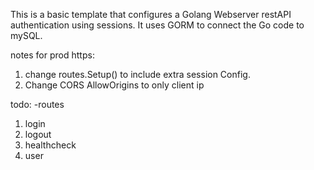 This is a basic template that configures a Golang Webserver restAPI authentication using sessions. It uses GORM to connect the Go code to mySQL.

notes for prod https:
1. change routes.Setup() to include extra session Config.
2. Change CORS AllowOrigins to only client ip

todo:
-routes
1. login
2. logout
3. healthcheck
4. user